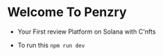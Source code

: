 # Welcome To Penzry

- Your First review Platform on Solana with C'nfts 

- To run this `npm run dev`
